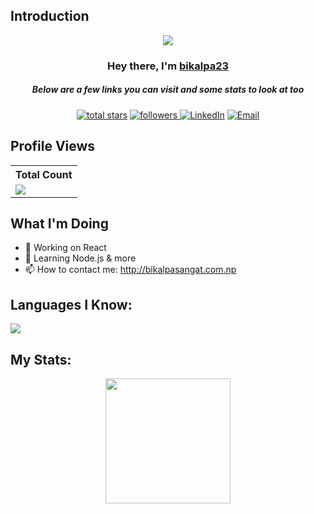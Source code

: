 ## Introduction
<p align="center">
<img src="https://readme-typing-svg.demolab.com/?lines=Developer%20of%20this repo%20;Contributed%20to%20100+%2B%20projects%20;1+%2B%20years%20of%20coding%20experience&font=Fira%20Code&center=true&width=700&height=45&color=fff53a&vCenter=true&pause=1000&size=25" /></a>
</p>

<h3 align="center">Hey there, I'm <a href="https://github.com/bikalpa23">bikalpa23</a></h3>
<h5 align="center">Below are a few links you can visit and some stats to look at too</h5>

<p align="center">
<!--   <a href="https://discord.gg/Charlie#1251"><img alt="Discord" title="Discord" src="https://img.shields.io/badge/-Discord-7289DA?style=for-the-badge&logo=discord&logoColor=white"/></a> -->
<a href="https://github.com/bikalpa23?tab=repositories&sort=stargazers">
    <img alt="total stars" title="Total stars on GitHub" src="https://custom-icon-badges.demolab.com/github/stars/bikalpa23?color=B8B92B&style=for-the-badge&labelColor=959532&logo=star"/></a>
   <a href="https://github.com/bikalpa23"><img alt="followers" title="Follow me on Github" src="https://img.shields.io/github/followers/thinkright20?color=236ad3&style=for-the-badge&logo=github&label=Follow"/>
   <a href="https://www.linkedin.com/in/bikal-shrestha/"><img alt="LinkedIn" src="https://img.shields.io/badge/LinkedIn-%20-blue?style=flat-square&logo=linkedin"></a>
    <a href="mailto:bikalpasangat1@gmail.com"><img alt="Email" src="https://img.shields.io/badge/Email-blue?style=flat-square&logo=gmail"></a></a>
 </p>
 
## Profile Views


  <table>
    <tr>
      <!-- <th>Profile Views</th> -->
      <th>Total Count</th>
    </tr>
    <tr>
      <!-- <td>
        <div align="center">
          <a href="https://github.com/Thinkright20"><img src="https://github.com/Thinkright20.png" alt="@Thinkright20" width="52" /></a>
          <br />
          <a align="center" href="https://github.com/thinkright20"><b>Thinkright20</b></a>
        </b>
      </td> -->
      <!-- Profile Views -->
      <td>
         <a href="https://github.com/bikalpa23"> <img src="https://komarev.com/ghpvc/?username=bikalpa23&style=for-the-badge&color=brightgreen"> </a>
      </td>
    </tr>
  </table>

## What I'm Doing

- 🔭 Working on React
- 🌱 Learning Node.js & more
- 📫 How to contact me: http://bikalpasangat.com.np


## Languages I Know:

<p align="left"> <a href="https://github.com/bikalpa23"><img src="https://skillicons.dev/icons?i=vscode,github,html,css,js,mongodb,express,nodejs"> </a> </p>

## My Stats:
<p align="center">
<img height="200px" src="https://github-readme-stats.vercel.app/api?username=bikalpa23&hide_border=true&show_icons=true&count_private=true&theme=gruvbox&bg_color=151515">
</p>




